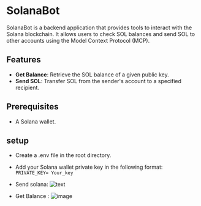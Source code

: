 # SolanaBot

SolanaBot is a backend application that provides tools to interact with the Solana blockchain. It allows users to check SOL balances and send SOL to other accounts using the Model Context Protocol (MCP).

## Features

- **Get Balance**: Retrieve the SOL balance of a given public key.
- **Send SOL**: Transfer SOL from the sender's account to a specified recipient.

## Prerequisites
- A Solana wallet.

## setup
- Create a .env file in the root directory.
- Add your Solana wallet private key in the following format:
``` PRIVATE_KEY= Your_key```

- Send solana:
![text](https://github.com/user-attachments/assets/3ae73f68-af9d-41ab-b95c-bf9031a47c71)

- Get Balance :
![image](https://github.com/user-attachments/assets/a47eb931-c38b-4c8f-ade3-53d96ce2b09d)
